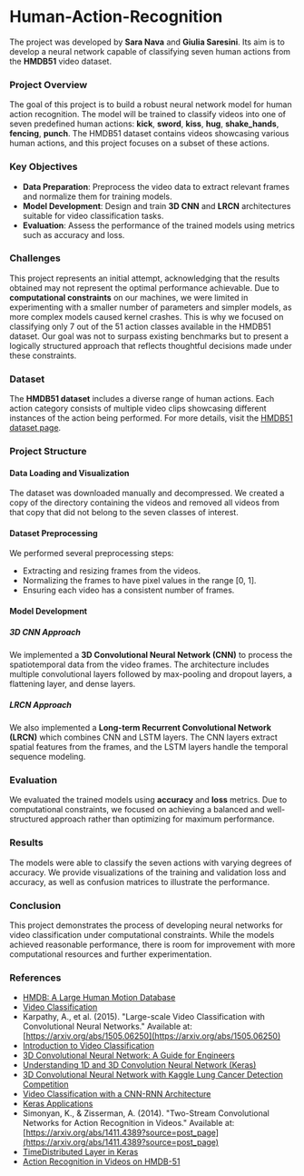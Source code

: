 # Human-Action-Recognition

The project was developed by **Sara Nava** and **Giulia Saresini**. Its aim is to develop a neural network capable of classifying seven human actions from the **HMDB51** video dataset.

### Project Overview

The goal of this project is to build a robust neural network model for human action recognition. The model will be trained to classify videos into one of seven predefined human actions: **kick**, **sword**, **kiss**, **hug**, **shake_hands**, **fencing**, **punch**. The HMDB51 dataset contains videos showcasing various human actions, and this project focuses on a subset of these actions.

### Key Objectives

- **Data Preparation**: Preprocess the video data to extract relevant frames and normalize them for training models.
- **Model Development**: Design and train **3D CNN** and **LRCN** architectures suitable for video classification tasks.
- **Evaluation**: Assess the performance of the trained models using metrics such as accuracy and loss.

### Challenges

This project represents an initial attempt, acknowledging that the results obtained may not represent the optimal performance achievable. Due to **computational constraints** on our machines, we were limited in experimenting with a smaller number of parameters and simpler models, as more complex models caused kernel crashes. This is why we focused on classifying only 7 out of the 51 action classes available in the HMDB51 dataset. Our goal was not to surpass existing benchmarks but to present a logically structured approach that reflects thoughtful decisions made under these constraints.

### Dataset

The **HMDB51 dataset** includes a diverse range of human actions. Each action category consists of multiple video clips showcasing different instances of the action being performed. For more details, visit the [HMDB51 dataset page](https://serre-lab.clps.brown.edu/resource/hmdb-a-large-human-motion-database/).

### Project Structure

#### Data Loading and Visualization

The dataset was downloaded manually and decompressed. We created a copy of the directory containing the videos and removed all videos from that copy that did not belong to the seven classes of interest.

#### Dataset Preprocessing

We performed several preprocessing steps:

- Extracting and resizing frames from the videos.
- Normalizing the frames to have pixel values in the range [0, 1].
- Ensuring each video has a consistent number of frames.

#### Model Development

##### 3D CNN Approach

We implemented a **3D Convolutional Neural Network (CNN)** to process the spatiotemporal data from the video frames. The architecture includes multiple convolutional layers followed by max-pooling and dropout layers, a flattening layer, and dense layers.

##### LRCN Approach

We also implemented a **Long-term Recurrent Convolutional Network (LRCN)** which combines CNN and LSTM layers. The CNN layers extract spatial features from the frames, and the LSTM layers handle the temporal sequence modeling.

### Evaluation

We evaluated the trained models using **accuracy** and **loss** metrics. Due to computational constraints, we focused on achieving a balanced and well-structured approach rather than optimizing for maximum performance.

### Results

The models were able to classify the seven actions with varying degrees of accuracy. We provide visualizations of the training and validation loss and accuracy, as well as confusion matrices to illustrate the performance.

### Conclusion

This project demonstrates the process of developing neural networks for video classification under computational constraints. While the models achieved reasonable performance, there is room for improvement with more computational resources and further experimentation.

### References

- [HMDB: A Large Human Motion Database](https://serre-lab.clps.brown.edu/resource/hmdb-a-large-human-motion-database/)
- [Video Classification](https://paperswithcode.com/task/video-classification)
- Karpathy, A., et al. (2015). "Large-scale Video Classification with Convolutional Neural Networks." Available at: [https://arxiv.org/abs/1505.06250](https://arxiv.org/abs/1505.06250)
- [Introduction to Video Classification](https://towardsdatascience.com/introduction-to-video-classification-6c6acbc57356)
- [3D Convolutional Neural Network: A Guide for Engineers](https://www.neuralconcept.com/post/3d-convolutional-neural-network-a-guide-for-engineers)
- [Understanding 1D and 3D Convolution Neural Network (Keras)](https://towardsdatascience.com/understanding-1d-and-3d-convolution-neural-network-keras-9d8f76e29610)
- [3D Convolutional Neural Network with Kaggle Lung Cancer Detection Competition](https://eitca.org/artificial-intelligence/eitc-ai-dltf-deep-learning-with-tensorflow/3d-convolutional-neural-network-with-kaggle-lung-cancer-detection-competiton/running-the-network-3d-convolutional-neural-network-with-kaggle-lung-cancer-detection-competiton/examination-review-running-the-network-3d-convolutional-neural-network-with-kaggle-lung-cancer-detection-competiton/how-does-a-3d-convolutional-neural-network-differ-from-a-2d-network-in-terms-of-dimensions-and-strides/)
- [Video Classification with a CNN-RNN Architecture](https://www.tensorflow.org/tutorials/video/video_classification)
- [Keras Applications](https://keras.io/api/applications/)
- Simonyan, K., & Zisserman, A. (2014). "Two-Stream Convolutional Networks for Action Recognition in Videos." Available at: [https://arxiv.org/abs/1411.4389?source=post_page](https://arxiv.org/abs/1411.4389?source=post_page)
- [TimeDistributed Layer in Keras](https://keras.io/api/layers/recurrent_layers/time_distributed/)
- [Action Recognition in Videos on HMDB-51](https://paperswithcode.com/sota/action-recognition-in-videos-on-hmdb-51)
